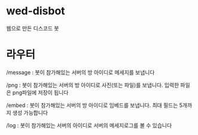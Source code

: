 # wed-disbot
웹으로 만든 디스코드 봇

# 라우터
/message : 봇이 참가해있는 서버의 방 아이디로 
메세지를 보냅니다

/png : 봇이 참가해있는 서버의 방 아이디로 사진(또는 파일)를 보냅니다. 입력한 파일은 png파일에 저장이 됩니다

/embed : 봇이 참가해있는 서버의 방 아이디로 임베드를 보냅니다. 최대 필드는 5개까지 생성 가능합니다

/log : 봇이 참가해있는 서버의 아이디로 서버의 메세지로그를 볼 수 있습니다



